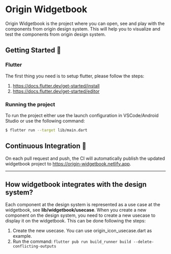 # Origin Widgetbook

Origin Widgetbook is the project where you can open, see and play with the components from origin design system. This will help you to visualize and test the components from origin design system.

## Getting Started 🚀

### Flutter

The first thing you need is to setup flutter, please follow the steps:

1. https://docs.flutter.dev/get-started/install
2. https://docs.flutter.dev/get-started/editor

### Running the project
To run the project either use the launch configuration in VSCode/Android Studio or use the following command:

```sh
$ flutter run --target lib/main.dart
```

## Continuous Integration 🤖
On each pull request and push, the CI will automatically publish the updated widgetbook project to https://origin-widgetbook.netlify.app.

---

## How widgetbook integrates with the design system?
Each component at the design system is represented as a use case at the widgetbook, see **lib/widgetbook/usecase**. When you create a new component on the design system, you need to create a new usecase to display it on the widgetbook. This can be done following the steps:

1. Create the new usecase. You can use origin_icon_usecase.dart as example.
2. Run the command:
    ```flutter pub run build_runner build --delete-conflicting-outputs```